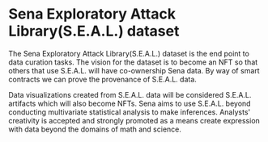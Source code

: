 # Sena Exploratory Attack Library(S.E.A.L.) dataset

The Sena Exploratory Attack Library(S.E.A.L.) dataset is the end point to data curation tasks. The vision for the dataset is to become an NFT so that others that use S.E.A.L. will have co-ownership Sena data. By way of smart contracts we can prove the provenance of S.E.A.L. data. 

Data visualizations created from S.E.A.L. data will be considered S.E.A.L. artifacts which will also become NFTs. Sena aims to use S.E.A.L. beyond conducting multivariate statistical analysis to make inferences. Analysts' creativity is accepted and strongly promoted as a means create expression with data beyond the domains of math and science.
